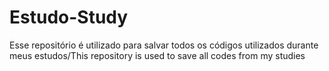 # Estudo-Study
Esse repositório é utilizado para salvar todos os códigos utilizados durante meus estudos/This repository is used to save all codes from my studies
